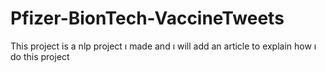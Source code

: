 # Pfizer-BionTech-VaccineTweets
 
This project is a nlp project ı made and ı will add an article to explain how ı do this project

